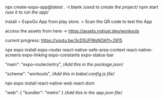 npx create-expo-app@latest . -t blank /*used  to create the project*/
npm start /*use it to run the app*/

install > ExpoGo App from play store. > Scan the QR code to test the App

access the assets from here -> https://assets.notjust.dev/workouts

current progress: https://youtu.be/3cD5UFWsNOA?t=2915

<!-- Adding dependencies for creating app routes -->

npx expo install expo-router react-native-safe-area-context react-native-screens expo-linking expo-constants expo-status-bar

"main": "expo-router/entry", /*Add this in  the package.json*/

"scheme": "workouts",  /*Add this in babel.config.js file*/

<!-- Then install these dependencies -->
npx expo install react-native-web react-dom

"web": {
    "bundler": "metro"
} /*Add this in the app.json file*/
